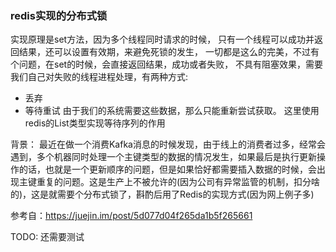 ### redis实现的分布式锁

实现原理是set方法，因为多个线程同时请求的时候，
只有一个线程可以成功并返回结果，还可以设置有效期，来避免死锁的发生，
一切都是这么的完美，不过有个问题，在set的时候，会直接返回结果，成功或者失败，
不具有阻塞效果，需要我们自己对失败的线程进程处理，有两种方式:
* 丢弃
* 等待重试 由于我们的系统需要这些数据，那么只能重新尝试获取。
这里使用redis的List类型实现等待序列的作用

背景：
最近在做一个消费Kafka消息的时候发现，由于线上的消费者过多，经常会遇到，多个机器同时处理一个主键类型的数据的情况发生，如果最后是执行更新操作的话，也就是一个更新顺序的问题，但是如果恰好都需要插入数据的时候，会出现主键重复的问题。这是生产上不被允许的(因为公司有异常监管的机制，扣分啥的)，这是就需要个分布式锁了，斟酌后用了Redis的实现方式(因为网上例子多)

参考自：https://juejin.im/post/5d077d04f265da1b5f265661

TODO: 还需要测试
